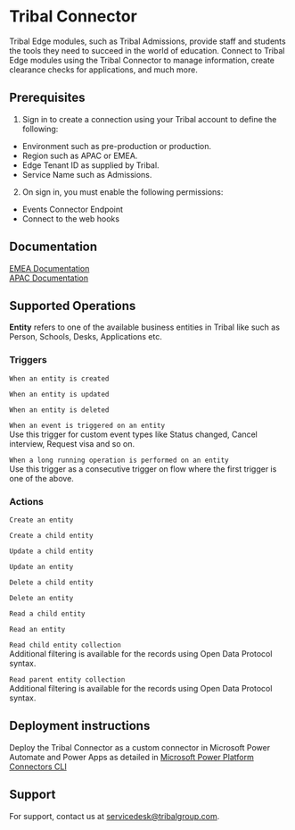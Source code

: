 # Tribal Connector

Tribal Edge modules, such as Tribal Admissions, provide staff and students the tools they need to succeed in the world of education. Connect to Tribal Edge modules using the Tribal Connector to manage information, create clearance checks for applications, and much more.

## Prerequisites
1. Sign in to create a connection using your Tribal account to define the following:
- Environment such as pre-production or production.
- Region such as APAC or EMEA.
- Edge Tenant ID as supplied by Tribal.
- Service Name such as Admissions.

2. On sign in, you must enable the following permissions:
- Events Connector Endpoint
- Connect to the web hooks

## Documentation
[EMEA Documentation](https://help.tribaledge.com/emea/edge/EdgeEducation.htm)  
[APAC Documentation](https://help.tribaledge.com/apac/edge/EdgeEducation.htm)

## Supported Operations
**Entity** refers to one of the available business entities in Tribal like such as Person, Schools, Desks, Applications etc.

### Triggers

`When an entity is created`

`When an entity is updated`

`When an entity is deleted`

`When an event is triggered on an entity`  
Use this trigger for custom event types like Status changed, Cancel interview, Request visa and so on.

`When a long running operation is performed on an entity`   
Use this trigger as a consecutive trigger on flow where the first trigger is one of the above.

### Actions

`Create an entity`

`Create a child entity`

`Update a child entity`

`Update an entity`

`Delete a child entity`

`Delete an entity`

`Read a child entity`

`Read an entity`

`Read child entity collection`  
Additional filtering is available for the records using Open Data Protocol syntax.

`Read parent entity collection`  
Additional filtering is available for the records using Open Data Protocol syntax.

## Deployment instructions
Deploy the Tribal Connector as a custom connector in Microsoft Power Automate and Power Apps as detailed in [Microsoft Power Platform Connectors CLI](https://docs.microsoft.com/en-us/connectors/custom-connectors/paconn-cli)

## Support
For support, contact us at servicedesk@tribalgroup.com.
